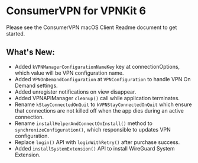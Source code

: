 # ConsumerVPN for VPNKit 6

Please see the ConsumerVPN macOS Client Readme document to get started.

## What's New:
- Added `kVPNManagerConfigurationNameKey` key at connectionOptions, which value will be VPN configuration name.
- Added `VPNOnDemandConfiguration` at `VPNConfiguration` to handle VPN On Demand settings.
- Added unregister notifications on view disappear.
- Added VPNAPIManager `cleanup()` call while application terminates.
- Rename `kStayConnectedOnQuit` to `kVPNStayConnectedOnQuit` which ensure that connections are not killed off when the app dies during an active connection.
- Rename `installHelperAndConnectOnInstall()` method to `synchronizeConfiguration()`, which responsible to updates VPN configuration.
- Replace `login()` API with `loginWithRetry()` after purchase success.
- Added `installSystemExtension()` API to install WireGuard System Extension.
